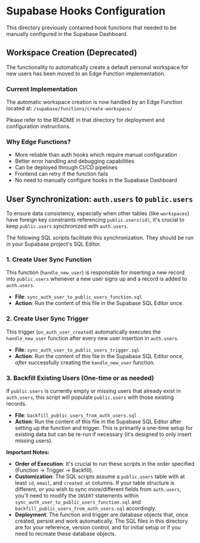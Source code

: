 # Supabase Hooks Configuration

This directory previously contained hook functions that needed to be manually configured in the Supabase Dashboard.

## Workspace Creation (Deprecated)

The functionality to automatically create a default personal workspace for new users has been moved to an Edge Function implementation.

### Current Implementation

The automatic workspace creation is now handled by an Edge Function located at:
`/supabase/functions/create-workspace/`

Please refer to the README in that directory for deployment and configuration instructions.

### Why Edge Functions?

- More reliable than auth hooks which require manual configuration
- Better error handling and debugging capabilities
- Can be deployed through CI/CD pipelines
- Frontend can retry if the function fails
- No need to manually configure hooks in the Supabase Dashboard

## User Synchronization: `auth.users` to `public.users`

To ensure data consistency, especially when other tables (like `workspaces`) have foreign key constraints referencing `public.users(id)`, it's crucial to keep `public.users` synchronized with `auth.users`.

The following SQL scripts facilitate this synchronization. They should be run in your Supabase project's SQL Editor.

### 1. Create User Sync Function

This function (`handle_new_user`) is responsible for inserting a new record into `public.users` whenever a new user signs up and a record is added to `auth.users`.

- **File**: `sync_auth_user_to_public_users_function.sql`
- **Action**: Run the content of this file in the Supabase SQL Editor once.

### 2. Create User Sync Trigger

This trigger (`on_auth_user_created`) automatically executes the `handle_new_user` function after every new user insertion in `auth.users`.

- **File**: `sync_auth_user_to_public_users_trigger.sql`
- **Action**: Run the content of this file in the Supabase SQL Editor once, *after* successfully creating the `handle_new_user` function.

### 3. Backfill Existing Users (One-time or as needed)

If `public.users` is currently empty or missing users that already exist in `auth.users`, this script will populate `public.users` with those existing records.

- **File**: `backfill_public_users_from_auth_users.sql`
- **Action**: Run the content of this file in the Supabase SQL Editor after setting up the function and trigger. This is primarily a one-time setup for existing data but can be re-run if necessary (it's designed to only insert missing users).

**Important Notes:**

- **Order of Execution**: It's crucial to run these scripts in the order specified (Function -> Trigger -> Backfill).
- **Customization**: The SQL scripts assume a `public.users` table with at least `id`, `email`, and `created_at` columns. If your table structure is different, or you wish to sync more/different fields from `auth.users`, you'll need to modify the `INSERT` statements within `sync_auth_user_to_public_users_function.sql` and `backfill_public_users_from_auth_users.sql` accordingly.
- **Deployment**: The function and trigger are database objects that, once created, persist and work automatically. The SQL files in this directory are for your reference, version control, and for initial setup or if you need to recreate these database objects.
